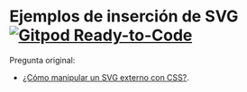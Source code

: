 # Ejemplos de inserción de SVG [![Gitpod Ready-to-Code](https://img.shields.io/badge/Gitpod-Ready--to--Code-blue?logo=gitpod)](https://gitpod.io/#https://github.com/ojgarciab/299519-stackoverflow-es)

Pregunta original:

* [¿Cómo manipular un SVG externo con CSS?](https://es.stackoverflow.com/questions/299519/c%c3%b3mo-manipular-un-svg-externo-con-css).